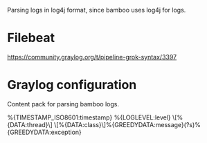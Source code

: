 Parsing logs in log4j format, since bamboo uses log4j for logs.

# Filebeat

https://community.graylog.org/t/pipeline-grok-syntax/3397

# Graylog configuration

Content pack for parsing bamboo logs.

%{TIMESTAMP_ISO8601:timestamp} %{LOGLEVEL:level} \\[%{DATA:thread}\\] \\[%{DATA:class}\\]%{GREEDYDATA:message}(?s)%{GREEDYDATA:exception}
